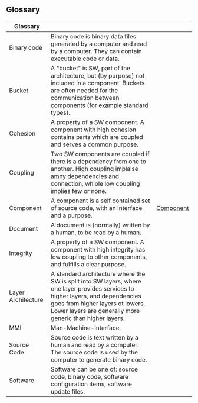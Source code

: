## Glossary

| Glossary |                            |            |
| -------- | -------------------------- | ---------- |
| Binary code | Binary code is binary data files generated by a computer and read by a computer. They can contain executable code or data. | |
| Bucket | A "bucket" is SW, part of the architecture, but (by purpose) not included in a component. Buckets are often needed for the communication between components (for example standard types). | |
| Cohesion | A property of a SW component. A component with high cohesion contains parts which are coupled and serves a common purpose. | |
| Coupling | Two SW components are coupled if there is a dependency from one to another. High coupling implaise amny dependencies and connection, whiole low coupling implies few or none. | |
| Component | A component is a self contained set of source code, with an interface and a purpose. | [Component](component.html)|
| Document | A document is (normally) written by a human, to be read by a human. ||
| Integrity | A property of a SW component. A component with high integrity has low coupling to other components, and fulfills a clear purpose. | | 
| Layer Architecture | A standard architecture where the SW is split into SW layers, where one layer provides services to higher layers, and dependencies goes from higher layers ot lowers. Lower layers are generally more generic than higher layers. | |
| MMI | Man-Machine-Interface | |
| Source Code | Source code is text written by a human and read by a computer. The source code is used by the computer to generate binary code. | |
| Software | Software can be one of: source code, binary code, software configuration items, software update files. | |
